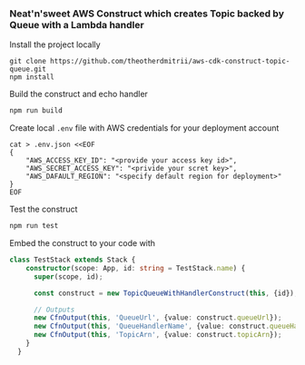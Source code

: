 ### Neat'n'sweet AWS Construct which creates Topic backed by Queue with a Lambda handler

Install the project locally
```
git clone https://github.com/theotherdmitrii/aws-cdk-construct-topic-queue.git
npm install
```

Build the construct and echo handler
```bash
npm run build
```

Create local `.env` file with AWS credentials for your deployment account
```
cat > .env.json <<EOF
{
    "AWS_ACCESS_KEY_ID": "<provide your access key id>",
    "AWS_SECRET_ACCESS_KEY": "<privide your scret key>",
    "AWS_DAFAULT_REGION": "<specify default region for deployment>"
}
EOF
```

Test the construct
```bash
npm run test
```

Embed the construct to your code with
```typescript
class TestStack extends Stack {
    constructor(scope: App, id: string = TestStack.name) {
      super(scope, id);

      const construct = new TopicQueueWithHandlerConstruct(this, {id});

      // Outputs
      new CfnOutput(this, 'QueueUrl', {value: construct.queueUrl});
      new CfnOutput(this, 'QueueHandlerName', {value: construct.queueHandlerName});
      new CfnOutput(this, 'TopicArn', {value: construct.topicArn});
    }
  }
```
